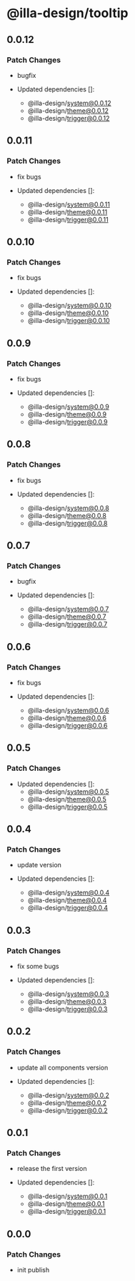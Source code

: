 # @illa-design/tooltip

## 0.0.12

### Patch Changes

- bugfix

- Updated dependencies []:
  - @illa-design/system@0.0.12
  - @illa-design/theme@0.0.12
  - @illa-design/trigger@0.0.12

## 0.0.11

### Patch Changes

- fix bugs

- Updated dependencies []:
  - @illa-design/system@0.0.11
  - @illa-design/theme@0.0.11
  - @illa-design/trigger@0.0.11

## 0.0.10

### Patch Changes

- fix bugs

- Updated dependencies []:
  - @illa-design/system@0.0.10
  - @illa-design/theme@0.0.10
  - @illa-design/trigger@0.0.10

## 0.0.9

### Patch Changes

- fix bugs

- Updated dependencies []:
  - @illa-design/system@0.0.9
  - @illa-design/theme@0.0.9
  - @illa-design/trigger@0.0.9

## 0.0.8

### Patch Changes

- fix bugs

- Updated dependencies []:
  - @illa-design/system@0.0.8
  - @illa-design/theme@0.0.8
  - @illa-design/trigger@0.0.8

## 0.0.7

### Patch Changes

- bugfix

- Updated dependencies []:
  - @illa-design/system@0.0.7
  - @illa-design/theme@0.0.7
  - @illa-design/trigger@0.0.7

## 0.0.6

### Patch Changes

- fix bugs

- Updated dependencies []:
  - @illa-design/system@0.0.6
  - @illa-design/theme@0.0.6
  - @illa-design/trigger@0.0.6

## 0.0.5

### Patch Changes

- Updated dependencies []:
  - @illa-design/system@0.0.5
  - @illa-design/theme@0.0.5
  - @illa-design/trigger@0.0.5

## 0.0.4

### Patch Changes

- update version

- Updated dependencies []:
  - @illa-design/system@0.0.4
  - @illa-design/theme@0.0.4
  - @illa-design/trigger@0.0.4

## 0.0.3

### Patch Changes

- fix some bugs

- Updated dependencies []:
  - @illa-design/system@0.0.3
  - @illa-design/theme@0.0.3
  - @illa-design/trigger@0.0.3

## 0.0.2

### Patch Changes

- update all components version

- Updated dependencies []:
  - @illa-design/system@0.0.2
  - @illa-design/theme@0.0.2
  - @illa-design/trigger@0.0.2

## 0.0.1

### Patch Changes

- release the first version

- Updated dependencies []:
  - @illa-design/system@0.0.1
  - @illa-design/theme@0.0.1
  - @illa-design/trigger@0.0.1

## 0.0.0

### Patch Changes

- init publish
